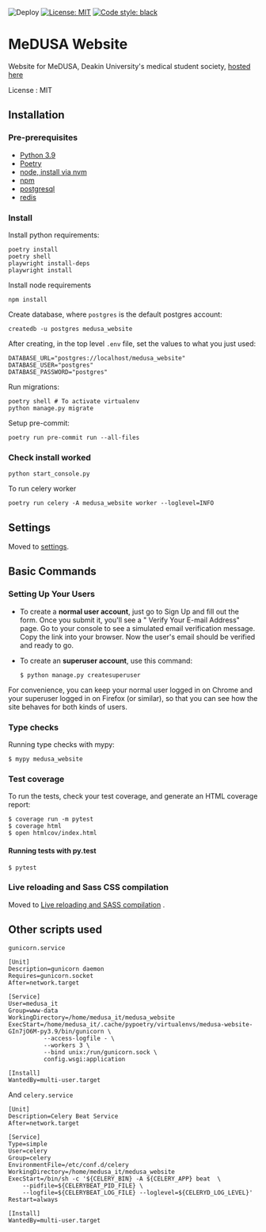 <p style="align-items: center">

![Deploy](https://github.com/DeakinMeDUSA/medusa_website/actions/workflows/deploy.yml/badge.svg)
<a href="https://github.com/DeakinMeDUSA/medusa_website/blob/main/LICENSE"><img alt="License: MIT" src="https://black.readthedocs.io/en/stable/_static/license.svg"></a>
<a href="https://github.com/psf/black"><img alt="Code style: black" src="https://img.shields.io/badge/code%20style-black-000000.svg"></a>

</p>



MeDUSA Website
==============

Website for MeDUSA, Deakin University's medical student society, [hosted here](https://www.medusa.org.au)

License
:   MIT

Installation
------------

### Pre-prerequisites

* [Python 3.9](https://www.python.org/downloads/)
* [Poetry](https://python-poetry.org/docs/)
* [node, install via nvm](https://github.com/nvm-sh/nvm)
* [npm](https://docs.npmjs.com/downloading-and-installing-node-js-and-npm)
* [postgresql](https://www.postgresql.org/download/)
* [redis](https://redis.io/topics/quickstart)

### Install

Install python requirements:

```shell
poetry install
poetry shell
playwright install-deps
playwright install
```

Install node requirements

```shell
npm install
```

Create database, where `postgres` is the default postgres account:

```shell
createdb -u postgres medusa_website
```

After creating, in the top level `.env` file, set the values to what you just used:

```shell
DATABASE_URL="postgres://localhost/medusa_website"
DATABASE_USER="postgres"
DATABASE_PASSWORD="postgres"
```

Run migrations:

```shell
poetry shell # To activate virtualenv
python manage.py migrate
```

Setup pre-commit:
```shell
poetry run pre-commit run --all-files
```

### Check install worked

```shell
python start_console.py
```

To run celery worker

```shell
poetry run celery -A medusa_website worker --loglevel=INFO
```

Settings
--------

Moved to
[settings](http://cookiecutter-django.readthedocs.io/en/latest/settings.html).

Basic Commands
--------------

### Setting Up Your Users

- To create a **normal user account**, just go to Sign Up and fill out the form. Once you submit it, you'll see a "
  Verify Your E-mail Address" page. Go to your console to see a simulated email verification message. Copy the link into
  your browser. Now the user's email should be verified and ready to go.
- To create an **superuser account**, use this command:

      $ python manage.py createsuperuser

For convenience, you can keep your normal user logged in on Chrome and your superuser logged in on Firefox (or similar),
so that you can see how the site behaves for both kinds of users.

### Type checks

Running type checks with mypy:

    $ mypy medusa_website

### Test coverage

To run the tests, check your test coverage, and generate an HTML coverage report:

    $ coverage run -m pytest
    $ coverage html
    $ open htmlcov/index.html

#### Running tests with py.test

    $ pytest

### Live reloading and Sass CSS compilation

Moved
to [Live reloading and SASS compilation](http://cookiecutter-django.readthedocs.io/en/latest/live-reloading-and-sass-compilation.html)
.



## Other scripts used

`gunicorn.service`
```text
[Unit]
Description=gunicorn daemon
Requires=gunicorn.socket
After=network.target

[Service]
User=medusa_it
Group=www-data
WorkingDirectory=/home/medusa_it/medusa_website
ExecStart=/home/medusa_it/.cache/pypoetry/virtualenvs/medusa-website-GIn7jO6M-py3.9/bin/gunicorn \
          --access-logfile - \
          --workers 3 \
          --bind unix:/run/gunicorn.sock \
          config.wsgi:application

[Install]
WantedBy=multi-user.target
```
And `celery.service`
```text
[Unit]
Description=Celery Beat Service
After=network.target

[Service]
Type=simple
User=celery
Group=celery
EnvironmentFile=/etc/conf.d/celery
WorkingDirectory=/home/medusa_it/medusa_website
ExecStart=/bin/sh -c '${CELERY_BIN} -A ${CELERY_APP} beat  \
    --pidfile=${CELERYBEAT_PID_FILE} \
    --logfile=${CELERYBEAT_LOG_FILE} --loglevel=${CELERYD_LOG_LEVEL}'
Restart=always

[Install]
WantedBy=multi-user.target
```

